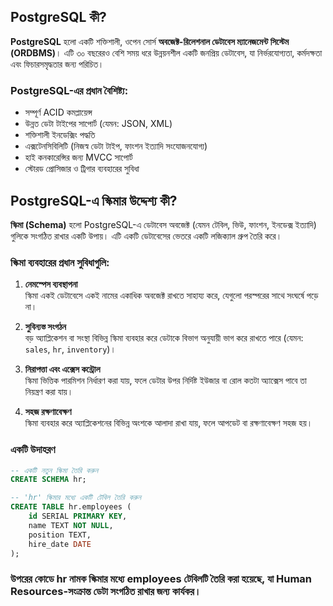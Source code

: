 ## PostgreSQL কী?

**PostgreSQL** হলো একটি শক্তিশালী, ওপেন সোর্স **অবজেক্ট-রিলেশনাল ডেটাবেস ম্যানেজমেন্ট সিস্টেম (ORDBMS)**। এটি ৩০ বছরেরও বেশি সময় ধরে উন্নয়নশীল একটি জনপ্রিয় ডেটাবেস, যা নির্ভরযোগ্যতা, কর্মদক্ষতা এবং ফিচারসমৃদ্ধতার জন্য পরিচিত।

### PostgreSQL-এর প্রধান বৈশিষ্ট্য:

- সম্পূর্ণ ACID কমপ্লায়েন্স
- উন্নত ডেটা টাইপের সাপোর্ট (যেমন: JSON, XML)
- শক্তিশালী ইনডেক্সিং পদ্ধতি
- এক্সটেনসিবিলিটি (নিজস্ব ডেটা টাইপ, ফাংশন ইত্যাদি সংযোজনযোগ্য)
- হাই কনকারেন্সির জন্য MVCC সাপোর্ট
- স্টোরড প্রোসিজার ও ট্রিগার ব্যবহারের সুবিধা

## PostgreSQL-এ স্কিমার উদ্দেশ্য কী?

**স্কিমা (Schema)** হলো PostgreSQL-এ ডেটাবেস অবজেক্ট (যেমন টেবিল, ভিউ, ফাংশন, ইনডেক্স ইত্যাদি) গুলিকে সংগঠিত রাখার একটি উপায়। এটি একটি ডেটাবেসের ভেতরে একটি লজিক্যাল গ্রুপ তৈরি করে।

### স্কিমা ব্যবহারের প্রধান সুবিধাগুলি:

1. **নেমস্পেস ব্যবস্থাপনা**  
   স্কিমা একই ডেটাবেসে একই নামের একাধিক অবজেক্ট রাখতে সাহায্য করে, যেগুলো পরস্পরের সাথে সংঘর্ষে পড়ে না।

2. **সুবিন্যস্ত সংগঠন**  
   বড় অ্যাপ্লিকেশন বা সংস্থা বিভিন্ন স্কিমা ব্যবহার করে ডেটাকে বিভাগ অনুযায়ী ভাগ করে রাখতে পারে (যেমন: `sales`, `hr`, `inventory`)।

3. **নিরাপত্তা এবং এক্সেস কন্ট্রোল**  
   স্কিমা ভিত্তিক পারমিশন নির্ধারণ করা যায়, ফলে ডেটার উপর নির্দিষ্ট ইউজার বা রোল কতটা অ্যাক্সেস পাবে তা নিয়ন্ত্রণ করা যায়।

4. **সহজ রক্ষণাবেক্ষণ**  
   স্কিমা ব্যবহার করে অ্যাপ্লিকেশনের বিভিন্ন অংশকে আলাদা রাখা যায়, ফলে আপডেট বা রক্ষণাবেক্ষণ সহজ হয়।

### একটি উদাহরণ

```sql
-- একটি নতুন স্কিমা তৈরি করুন
CREATE SCHEMA hr;

-- 'hr' স্কিমার মধ্যে একটি টেবিল তৈরি করুন
CREATE TABLE hr.employees (
    id SERIAL PRIMARY KEY,
    name TEXT NOT NULL,
    position TEXT,
    hire_date DATE
);


```

### উপরের কোডে hr নামক স্কিমার মধ্যে employees টেবিলটি তৈরি করা হয়েছে, যা Human Resources-সংক্রান্ত ডেটা সংগঠিত রাখার জন্য কার্যকর।
